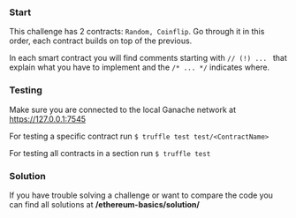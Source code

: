 ### Start

This challenge has 2 contracts: `Random, Coinflip`.
Go through it in this order, each contract builds on top of the previous.

In each smart contract you will find comments starting with `// (!) ... ` that
explain what you have to implement and the  `/* ... */` indicates where.

### Testing
Make sure you are connected to the local Ganache network at
https://127.0.0.1:7545

For testing a specific contract run `$ truffle test test/<ContractName>`

For testing all contracts in a section run `$ truffle test`

### Solution
If you have trouble solving a challenge or want to compare the code
you can find all solutions at **/ethereum-basics/solution/**
